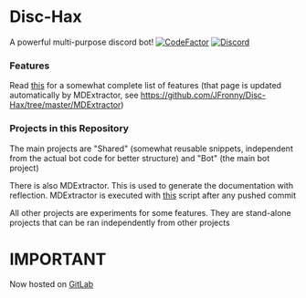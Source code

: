 # Disc-Hax
A powerful multi-purpose discord bot!
[![CodeFactor](https://www.codefactor.io/repository/github/jfronny/disc-hax/badge)](https://www.codefactor.io/repository/github/jfronny/disc-hax)
[![Discord](https://img.shields.io/discord/466965965658128384?label=Discord)](https://discord.gg/UjhHBqt)

### Features
Read [this](https://jfronny.github.io/Disc-Hax) for a somewhat complete list of features (that page is updated automatically by MDExtractor, see https://github.com/JFronny/Disc-Hax/tree/master/MDExtractor)

### Projects in this Repository
The main projects are "Shared" (somewhat reusable snippets, independent from the actual bot code for better structure) and "Bot" (the main bot project)

There is also MDExtractor. This is used to generate the documentation with reflection. MDExtractor is executed with [this](https://github.com/JFronny/Disc-Hax/blob/master/.github/workflows/docs.yml) script after any pushed commit

All other projects are experiments for some features. They are stand-alone projects that can be ran independently from other projects
# IMPORTANT
Now hosted on [GitLab](https://gitlab.com/JFronny/Disc-Hax)
